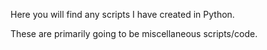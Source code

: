 Here you will find any scripts I have created in Python.

These are primarily going to be miscellaneous scripts/code.
